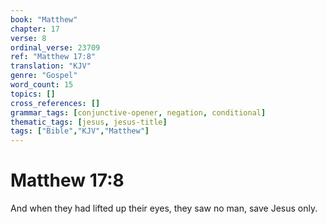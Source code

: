 ```yaml
---
book: "Matthew"
chapter: 17
verse: 8
ordinal_verse: 23709
ref: "Matthew 17:8"
translation: "KJV"
genre: "Gospel"
word_count: 15
topics: []
cross_references: []
grammar_tags: [conjunctive-opener, negation, conditional]
thematic_tags: [jesus, jesus-title]
tags: ["Bible","KJV","Matthew"]
---
```


# Matthew 17:8

And when they had lifted up their eyes, they saw no man, save Jesus only.
